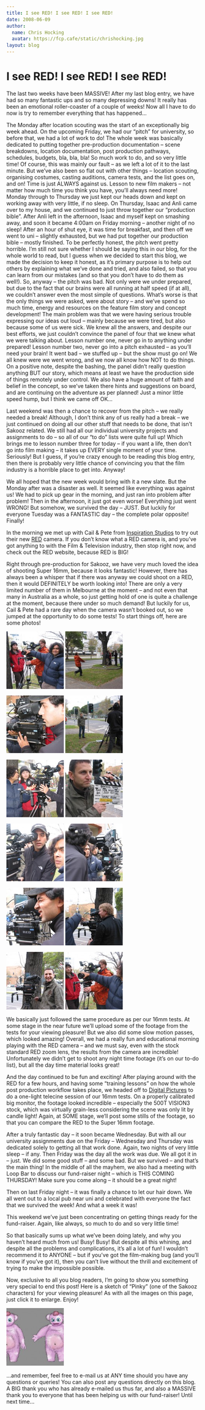 ```yaml
---
title: I see RED! I see RED! I see RED!
date: 2008-06-09
author:
  name: Chris Hocking
  avatar: https://fcp.cafe/static/chrishocking.jpg
layout: blog
---
```

# I see RED! I see RED! I see RED!

The last two weeks have been MASSIVE! After my last blog entry, we have had so many fantastic ups and so many depressing downs! It really has been an emotional roller-coaster of a couple of weeks! Now all I have to do now is try to remember everything that has happened…

The Monday after location scouting was the start of an exceptionally big week ahead. On the upcoming Friday, we had our “pitch” for university, so before that, we had a lot of work to do! The whole week was basically dedicated to putting together pre-production documentation – scene breakdowns, location documentation, post production pathways, schedules, budgets, bla, bla, bla! So much work to do, and so very little time! Of course, this was mainly our fault – as we left a lot of it to the last minute. But we’ve also been so flat out with other things – location scouting, organising costumes, casting auditions, camera tests, and the list goes on, and on! Time is just ALWAYS against us. Lesson to new film makers – not matter how much time you think you have, you’ll always need more! Monday through to Thursday we just kept our heads down and kept on working away with very little, if no sleep. On Thursday, Isaac and Anli came over to my house, and we continued to just throw together our “production bible”. After Anli left in the afternoon, Isaac and myself kept on smashing away, and soon it became 4:00am on Friday morning – another night of no sleep! After an hour of shut eye, it was time for breakfast, and then off we went to uni – slightly exhausted, but we had put together our production bible – mostly finished. To be perfectly honest, the pitch went pretty horrible. I’m still not sure whether I should be saying this in our blog, for the whole world to read, but I guess when we decided to start this blog, we made the decision to keep it honest, as it’s primary purpose is to help out others by explaining what we’ve done and tried, and also failed, so that you can learn from our mistakes (and so that you don’t have to do them as well!). So, anyway – the pitch was bad. Not only were we under prepared, but due to the fact that our brains were all running at half speed (if at all), we couldn’t answer even the most simple of questions. What’s worse is that the only things we were asked, were about story – and we’ve spend so much time, energy and resources on the feature film story and concept development! The main problem was that we were having serious trouble expressing our ideas out loud – mainly because we were tired, but also because some of us were sick. We knew all the answers, and despite our best efforts, we just couldn’t convince the panel of four that we knew what we were talking about. Lesson number one, never go in to anything under prepared! Lesson number two, never go into a pitch exhausted – as you’ll need your brain! It went bad – we stuffed up – but the show must go on! We all knew were we went wrong, and we now all know how NOT to do things. On a positive note, despite the bashing, the panel didn’t really question anything BUT our story, which means at least we have the production side of things remotely under control. We also have a huge amount of faith and belief in the concept, so we’ve taken there hints and suggestions on board, and are continuing on the adventure as per planned! Just a minor little speed hump, but I think we came off OK…

Last weekend was then a chance to recover from the pitch – we really needed a break! Although, I don’t think any of us really had a break – we just continued on doing all our other stuff that needs to be done, that isn’t Sakooz related. We still had all our individual university projects and assignments to do – so all of our “to do” lists were quite full up! Which brings me to lesson number three for today – if you want a life, then don’t go into film making – it takes up EVERY single moment of your time. Seriously! But I guess, if you’re crazy enough to be reading this blog entry, then there is probably very little chance of convincing you that the film industry is a horrible place to get into. Anyway!

We all hoped that the new week would bring with it a new slate. But the Monday after was a disaster as well. It seemed like everything was against us! We had to pick up gear in the morning, and just ran into problem after problem! Then in the afternoon, it just got even worse! Everything just went WRONG! But somehow, we survived the day – JUST. But luckily for everyone Tuesday was a FANTASTIC day – the complete polar opposite! Finally!

In the morning we met up with Cail & Pete from [Inspiration Studios](http://www.inspirationstudios.com.au/ "Inspiration Studios") to try out their new [RED](http://www.red.com "RED") camera. If you don’t know what a RED camera is, and you’ve got anything to with the Film & Television industry, then stop right now, and check out the RED website, because RED is BIG!

Right through pre-production for Sakooz, we have very much loved the idea of shooting Super 16mm, because it looks fantastic! However, there has always been a whisper that if there was anyway we could shoot on a RED, then it would DEFINITELY be worth looking into! There are only a very limited number of them in Melbourne at the moment – and not even that many in Australia as a whole, so just getting hold of one is quite a challenge at the moment, because there under so much demand! But luckily for us, Cail & Pete had a rare day when the camera wasn’t booked out, so we jumped at the opportunity to do some tests! To start things off, here are some photos!

[![RED Camera Tests](/static/blog/2008-06-sakooz_camera_tests_27may2008_01-150x150.jpg "RED Camera Tests")](/static/blog/2008-06-sakooz_camera_tests_27may2008_01.jpg) [![RED Camera Tests](/static/blog/2008-06-sakooz_camera_tests_27may2008_02-150x150.jpg "RED Camera Tests")](/static/blog/2008-06-sakooz_camera_tests_27may2008_02.jpg)

[![RED Camera Tests](/static/blog/2008-06-sakooz_camera_tests_27may2008_03-150x150.jpg "RED Camera Tests")](/static/blog/2008-06-sakooz_camera_tests_27may2008_03.jpg) [![RED Camera Tests](/static/blog/2008-06-sakooz_camera_tests_27may2008_04-150x150.jpg "RED Camera Tests")](/static/blog/2008-06-sakooz_camera_tests_27may2008_04.jpg)

[![RED Camera Tests](/static/blog/2008-06-sakooz_camera_tests_27may2008_05-150x150.jpg "RED Camera Tests")](/static/blog/2008-06-sakooz_camera_tests_27may2008_05.jpg) [![RED Camera Tests](/static/blog/2008-06-sakooz_camera_tests_27may2008_06-150x150.jpg "RED Camera Tests")](/static/blog/2008-06-sakooz_camera_tests_27may2008_06.jpg)

[![RED Camera Tests](/static/blog/2008-06-sakooz_camera_tests_27may2008_07-150x150.jpg "RED Camera Tests")](/static/blog/2008-06-sakooz_camera_tests_27may2008_07.jpg) [![RED Camera Tests](/static/blog/2008-06-sakooz_camera_tests_27may2008_08-150x150.jpg "RED Camera Tests")](/static/blog/2008-06-sakooz_camera_tests_27may2008_08.jpg)

[![RED Camera Tests](/static/blog/2008-06-sakooz_camera_tests_27may2008_09-150x150.jpg "RED Camera Tests")](/static/blog/2008-06-sakooz_camera_tests_27may2008_09.jpg) [![RED Camera Tests](/static/blog/2008-06-sakooz_camera_tests_27may2008_10-150x150.jpg "RED Camera Tests")](/static/blog/2008-06-sakooz_camera_tests_27may2008_10.jpg)

[![RED Camera Tests](/static/blog/2008-06-sakooz_camera_tests_27may2008_11-150x150.jpg "RED Camera Tests")](/static/blog/2008-06-sakooz_camera_tests_27may2008_11.jpg) [![RED Camera Tests](/static/blog/2008-06-sakooz_camera_tests_27may2008_12-150x150.jpg "RED Camera Tests")](/static/blog/2008-06-sakooz_camera_tests_27may2008_12.jpg)

We basically just followed the same procedure as per our 16mm tests. At some stage in the near future we’ll upload some of the footage from the tests for your viewing pleasure! But we also did some slow motion passes, which looked amazing! Overall, we had a really fun and educational morning playing with the RED camera – and we must say, even with the stock standard RED zoom lens, the results from the camera are incredible! Unfortunately we didn’t get to shoot any night time footage (it’s on our to-do list), but all the day time material looks great!

And the day continued to be fun and exciting! After playing around with the RED for a few hours, and having some “training lessons” on how the whole post production workflow takes place, we headed off to [Digital Pictures](http://www.digitalpictures.com.au/ "Digital Pictures") to do a one-light telecine session of our 16mm tests. On a properly calibrated big monitor, the footage looked incredible – especially the 500T VISION3 stock, which was virtually grain-less considering the scene was only lit by candle light! Again, at SOME stage, we’ll post some stills of the footage, so that you can compare the RED to the Super 16mm footage.

After a truly fantastic day – it soon became Wednesday. But with all our university assignments due on the Friday – Wednesday and Thursday was dedicated solely to getting all that work done. Again, two nights of very little sleep – if any. Then Friday was the day all the work was due. We all got it in – just. We did some good stuff – and some bad. But we survived – and that’s the main thing! In the middle of all the mayhem, we also had a meeting with Loop Bar to discuss our fund-raiser night – which is THIS COMING THURSDAY! Make sure you come along – it should be a great night!

Then on last Friday night – it was finally a chance to let our hair down. We all went out to a local pub near uni and celebrated with everyone the fact that we survived the week! And what a week it was!

This weekend we’ve just been concentrating on getting things ready for the fund-raiser. Again, like always, so much to do and so very little time!

So that basically sums up what we’ve been doing lately, and why you haven’t heard much from us! Busy! Busy! But despite all this whining, and despite all the problems and complications, it’s all a lot of fun! I wouldn’t recommend it to ANYONE – but if you’ve got the film-making bug (and you’ll know if you’ve got it), then you can’t live without the thrill and excitement of trying to make the impossible possible.

Now, exclusive to all you blog readers, I’m going to show you something very special to end this post! Here is a sketch of “Pinky” (one of the Sakooz characters) for your viewing pleasure! As with all the images on this page, just click it to enlarge. Enjoy!

[![Pinky](/static/blog/2008-06-pinky_09-june-2008-150x150.jpg "Pinky")](/static/blog/2008-06-pinky_09-june-2008.jpg)

…and remember, feel free to e-mail us at ANY time should you have any questions or queries! You can also post any questions directly on this blog. A BIG thank you who has already e-mailed us thus far, and also a MASSIVE thank you to everyone that has been helping us with our fund-raiser! Until next time…